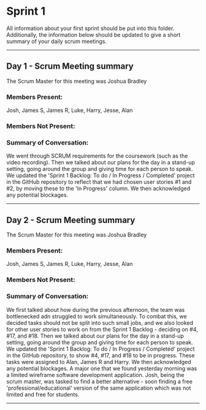 # Sprint 1

All information about your first sprint should be put into this folder. Additionally, the information below should be updated to give a short summary of your daily scrum meetings.

---

## Day 1 - Scrum Meeting summary
The Scrum Master for this meeting was Joshua Bradley

### Members Present:
Josh, James S, James R, Luke, Harry, Jesse, Alan

### Members Not Present:


### Summary of Conversation:
We went through SCRUM requirements for the coursework (such as the video recording).
Then we talked about our plans for the day in a stand-up setting, going around the group and giving time for each person to speak.
We updated the 'Sprint 1 Backlog: To do / In Progress / Completed' project in the GitHub repository to reflect that we had chosen user stories #1 and #2, by moving these to the 'In Progress' column.
We then acknowledged any potential blockages.

---

## Day 2 - Scrum Meeting summary
The Scrum Master for this meeting was Joshua Bradley

### Members Present:
Josh, James S, James R, Luke, Harry, Jesse, Alan

### Members Not Present:


### Summary of Conversation:
We first talked about how during the previous afternoon, the team was bottlenecked adn struggled to work simultaneously. To combat this, we decided tasks should not be split into such small jobs, and we also looked for other user stories to work on from the Sprint 1 Backlog - deciding on #4, #17, and #18.
Then we talked about our plans for the day in a stand-up setting, going around the group and giving time for each person to speak.
We updated the 'Sprint 1 Backlog: To do / In Progress / Completed' project in the GitHub repository, to show #4, #17, and #18 to be in progress. These tasks were assigned to Alan, James R and Harry.
We then acknowledged any potential blockages. A major one that we found yesterday morning was a limited wireframe software development application. Josh, being the scrum master, was tasked to find a better alternative - soon finding a free 'professional/educational' version of the same application which was not limited and free for students.

---
